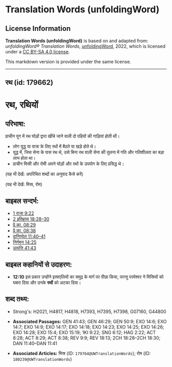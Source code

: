 # Translation Words (unfoldingWord)

## License Information

**Translation Words (unfoldingWord)** is based on and adapted from: _unfoldingWord® Translation Words_, [unfoldingWord](https://unfoldingword.org/utw), 2022, which is licensed under a [CC BY-SA 4.0 license](https://creativecommons.org/licenses/by-sa/4.0/legalcode.en).

This markdown version is provided under the same license.



--------------------------------

## रथ (id: 179662)

रथ, रथियों
==========

परिभाषा:
--------

प्राचीन युग में रथ घोड़ों द्वारा खींचे जाने वाली दो पहियों की गाड़ियां होती थी।

* लोग युद्ध या यात्रा के लिए रथों में बैठते या खड़े होते थे।
* युद्ध में, जिस सेना के पास रथ थे, उसे बिना रथ वाली सेना की तुलना में गति और गतिशीलता का बड़ा लाभ होता था।
* प्राचीन मिस्री और रोमी अपने घोड़ों और रथों के उपयोग के लिए प्रसिद्ध थे।

(यह भी देखें: अपरिचित शब्दों का अनुवाद कैसे करें)

(यह भी देखें: मिस्र, रोम)

बाइबल सन्दर्भ:
--------------

* [1 राजा 9:22](https://ref.ly/1Kgs0:0)
* [2 इतिहास 18:28–30](https://ref.ly/2Chr0:0)
* [प्रे.का. 08:29](https://ref.ly/Acts8:29)
* [प्रे.का. 08:38](https://ref.ly/Acts8:38)
* [दानिय्येल 11:40–41](https://ref.ly/Dan11:40-Dan11:41)
* [निर्गमन 14:25](https://ref.ly/Exod14:25)
* [उत्पत्ति 41:43](https://ref.ly/Gen41:43)

बाइबल कहानियों से उदाहरण:
-------------------------

* **12:10** इस प्रकार उन्होंने इस्राएलियों का समुद्र के मार्ग पर पीछा किया, परन्तु परमेश्वर ने मिस्रियों को घबरा दिया और उनके **रथों** को अटका दिया।

शब्द तथ्य:
----------

* Strong's: H2021, H4817, H4818, H7393, H7395, H7398, G07160, G44800

* **Associated Passages:** GEN 41:43; GEN 46:29; GEN 50:9; EXO 14:6; EXO 14:7; EXO 14:9; EXO 14:17; EXO 14:18; EXO 14:23; EXO 14:25; EXO 14:26; EXO 14:28; EXO 15:4; EXO 15:19; 1KI 9:22; SNG 6:12; HAG 2:22; ACT 8:28; ACT 8:29; ACT 8:38; REV 9:9; REV 18:13; 2CH 18:28–2CH 18:30; DAN 11:40–DAN 11:41
* **Associated Articles:** मिस्र (ID: `179764@UWTranslationWords`); रोम (ID: `180239@UWTranslationWords`)

